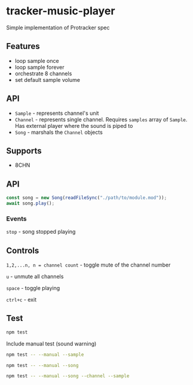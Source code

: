 # tracker-music-player

Simple implementation of Protracker spec

## Features

- loop sample once
- loop sample forever
- orchestrate 8 channels
- set default sample volume

## API

- `Sample` - represents channel's unit
- `Channel` - represents single channel. Requires `samples` array of `Sample`. Has external player where the sound is piped to
- `Song` - marshals the `Channel` objects

## Supports

- 8CHN

## API

```js
const song = new Song(readFileSync("./path/to/module.mod"));
await song.play();
```

### Events

`stop` - song stopped playing

## Controls

`1,2,...n, n = channel count` - toggle mute of the channel number

`u` - unmute all channels

`space` - toggle playing

`ctrl+c` - exit

## Test

```bash
npm test
```

Include manual test (sound warning)

```bash
npm test -- --manual --sample
```

```bash
npm test -- --manual --song
```

```bash
npm test -- --manual --song --channel --sample
```
